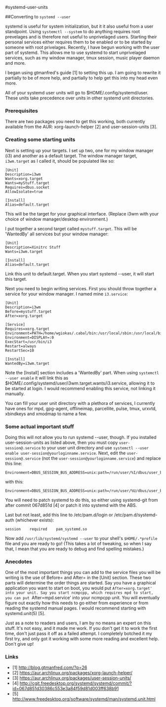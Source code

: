 #systemd-user-units

##Converting to `systemd --user`

systemd is useful for system initialization, but it it also useful from a user
standpoint. Using `systemctl --system` to do anything requires root prevelages
and is therefore not useful to unprivelaged users. Starting their personal
services either requires them to be enabled or to be started by someone with
root privelages. Recently, I have begun working with the user part of systemd.
This allows me to use systemd to start unprivelaged services, such as my
window manager, tmux session, music player daemon and more.

I began using gtmanfred's guide [1] to setting this up. I am going to rewrite
it partially to be of more help, and partially to help get this into my head
even more. 

All of your systemd user units will go to $HOME/.config/systemd/user. These
units take precedence over units in other systemd unit directories.

### Prerequisites

There are two packages you need to get this working, both currently available
from the AUR: xorg-launch-helper [2] and user-session-units [3]. 

### Creating some starting units

Next is setting up your targets. I set up two, one for my window manager (i3)
and another as a default target. The window manager target, `i3wm.target` as I
called it, should be populated like so:

    [Unit]
    Description=i3wm
    Wants=xorg.target
    Wants=myStuff.target
    Requires=dbus.socket
    AllowIsolate=true
    
    [Install]
    Alias=default.target

This will be the target for your graphical interface. (Replace i3wm with your
choice of window manager/desktop environment.)

I put together a second target called `mystuff.target`. This will be 'WantedBy'
all services but your window manager:

    [Unit]
    Description=Xinitrc Stuff
    Wants=i3wm.target
    
    [Install]
    Alias=default.target

Link this unit to default.target. When you start systemd --user, it will start
this target. 

Next you need to begin writing services. First you should throw together a
service for your window manager. I named mine `i3.service`:

    [Unit]
    Description=i3wm
    Before=mystuff.target
    After=xorg.target
    
    [Service]
    Requires=xorg.target
    Environment=PATH=/home/wgiokas/.cabal/bin:/usr/local/sbin:/usr/local/bin:/usr/sbin:/usr/bin:/sbin:/bin:/home/wgiokas/bin
    Environment=DISPLAY=:0
    ExecStart=/usr/bin/i3
    Restart=always
    RestartSec=10

    [Install]
    WantedBy=i3wm.target

Note the [Install] section includes a 'WantedBy' part. When using `systemctl
--user enable` it will link this as
$HOME/.config/systemd/user/i3wm.target.wants/i3.service, allowing it to be
started at login. I would recommend enabling this service, not linking it
manually.

You can fill your user unit directory with a plethora of services, I currently
have ones for mpd, gpg-agent, offlineimap, parcellite, pulse, tmux, urxvtd,
xbindkeys and xmodmap to name a few.

### Some actual important stuff

Doing this will not allow you to run systemd --user, though. If you installed
user-session-units as listed above, then you must copy `user-session@.service`
to your user unit directory and use `systemctl --user enable
user-session@yourloginname.service`. Next, edit the `user-session@.service` (not
the `user-session@yourloginname.service`) and replace this line: 

    Environment=DBUS_SESSION_BUS_ADDRESS=unix:path=/run/user/%I/dbus/user_bus_socket

with this:

    Environment=DBUS_SESSION_BUS_ADDRESS=unix:path=/run/user/%U/dbus/user_bus_socket

You will need to patch systemd to do this, so either using systemd-git from
after commit 067d851d [4] or patch it into systemd with the ABS. 

Last but not least, add this line to /etc/pam.d/login or
/etc/pam.d/systemd-auth (whichever exists):

    session    required    pam_systemd.so

Now add `/usr/lib/systemd/systemd --user` to your shell's `$HOME/.*profile` file
and you are ready to go! (This takes a lot of tweaking, so when I say that, I
mean that you are ready to debug and find spelling mistakes.)

### Anecdotes

One of the most important things you can add to the service files you will be
writing is the use of Before= and After= in the [Unit] section. These two
parts will determine the order things are started. Say you have a graphical
application you want to start on boot, you would put `After=xorg.target' into
your unit. Say you start ncmpcpp, which requires mpd to start, you can put
`After=mpd.service' into your ncmpcpp unit. You will eventually figure out
exactly how this needs to go either from experience or from reading the
systemd manual pages. I would recommend starting with systemd.unit(5) [5].

Just as a note to readers and users, I am by no means an expert on this stuff.
It's not easy, and it made me work. If you don't get it to work the first time,
don't just pass it off as a failed attempt. I completely botched it my first
try, and only got it working with some more reading and excellent help. Don't
give up!

### Links

* [1] http://blog.gtmanfred.com/?p=26
* [2] https://aur.archlinux.org/packages/xorg-launch-helper/
* [3] https://aur.archlinux.org/packages/user-session-units/
* [4] http://cgit.freedesktop.org/systemd/systemd/commit/?id=067d851d30386c553e3a84f59d81d003ff638b91
* [5] http://www.freedesktop.org/software/systemd/man/systemd.unit.html
